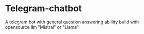 # Telegram-chatbot
A telegram bot with general question answering abillity build with opensource llm "Mistral" or "Llama" 
